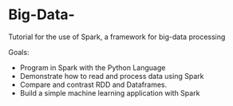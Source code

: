 # Big-Data-
Tutorial for the use of Spark, a framework for big-data processing 

Goals:
- Program in Spark with the Python Language
- Demonstrate how to read and process data using Spark
 - Compare and contrast RDD and Dataframes.
 - Build a simple machine learning application with Spark
